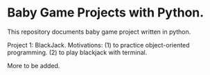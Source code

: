 # Baby Game Projects with Python.

This repository documents baby game project written in python.

Project 1: BlackJack.
Motivations:
(1) to practice object-oriented programming.
(2) to play blackjack with terminal.

More to be added.

